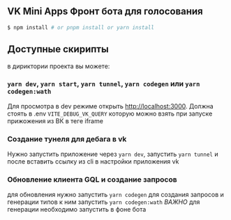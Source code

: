 ## VK Mini Apps Фронт бота для голосования

```bash
$ npm install # or pnpm install or yarn install
```

## Доступные скирипты

в дириктории проекта вы можете:

### `yarn dev`, `yarn start`, `yarn tunnel`, `yarn codegen` или `yarn codegen:wath`

Для просмотра в dev режиме открыть [http://localhost:3000](http://localhost:3000).
Должна стоять в .env `VITE_DEBUG_VK_QUERY` которую можно взять при запуске прижожения из ВК в теге iframe

### Создание тунеля для дебага в vk

Нужно запустить приложение через `yarn dev`, запустить `yarn tunnel` и после вставить ссылку из cli в настройки приложения vk

### Обновление клиента GQL и создание запросов

для обновления нужно запустить `yarn codegen` для создания запросов и генерации типов к ним запустить `yarn codegen:wath`
*ВАЖНО* для генерации необходимо запустить в фоне бота

